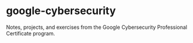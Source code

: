# google-cybersecurity
Notes, projects, and exercises from the Google Cybersecurity Professional Certificate program.
